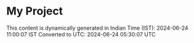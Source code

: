# My Project

This content is dynamically generated in Indian Time (IST): 2024-06-24 11:00:07 IST
Converted to UTC: 2024-06-24 05:30:07 UTC
